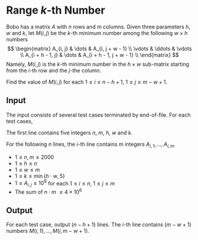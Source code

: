 # Range $k$-th Number

Bobo has a matrix $A$ with $n$ rows and $m$ columns. Given three parameters $h$, $w$ and $k$, let $M(i, j)$ be the $k$-th minimum number among the following $w \times h$ numbers
$$
\begin{matrix}
A_{i, j} & \dots & A_{i, j + w - 1} \\ 
\vdots & \ddots & \vdots \\
A_{i + h - 1, j} & \dots & A_{i + h - 1, j + w - 1} \\
\end{matrix}
$$
Namely, $M(i, j)$ is the $k$-th minimum number in the $h \times w$ sub-matrix starting from the $i$-th row and the $j$-the column.

Find the value of $M(i, j)$ for each $1 \leq i \leq n - h + 1$, $1 \leq j \leq m - w + 1$.

## Input

The input consists of several test cases terminated by end-of-file. For each test cases,

The first line contains five integers $n$, $m$, $h$, $w$ and $k$.

For the following $n$ lines, the $i$-th line contains $m$ integers $A_{i, 1}, \dots, A_{i, m}$.

* $1 \le n, m \le 2000$
* $1 \leq h \leq n$
* $1 \leq w \leq m$
* $1 \leq k \leq \min\{h \cdot w, 5\}$
* $1 \leq A_{i, j} \leq 10^9$ for each $1 \leq i \leq n$, $1 \leq j \leq m$
* The sum of $n \cdot m$ $\leq 4 \times 10^6$

## Output

For each test case, output $(n - h + 1)$ lines. The $i$-th line contains $(m - w + 1)$ numbers $M(i, 1), \dots, M(i, m - w + 1)$.

<!--SAMPLES-->